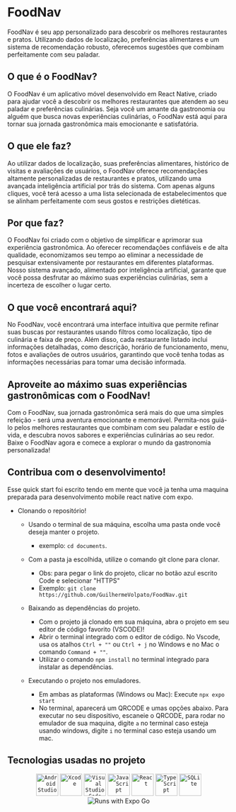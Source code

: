 # FoodNav
FoodNav é seu app personalizado para descobrir os melhores restaurantes e pratos. Utilizando dados de localização, preferências alimentares e um sistema de recomendação robusto, oferecemos sugestões que combinam perfeitamente com seu paladar.

## O que é o FoodNav?

O FoodNav é um aplicativo móvel desenvolvido em React Native, criado para ajudar você a descobrir os melhores restaurantes que atendem ao seu paladar e preferências culinárias. Seja você um amante da gastronomia ou alguém que busca novas experiências culinárias, o FoodNav está aqui para tornar sua jornada gastronômica mais emocionante e satisfatória.

## O que ele faz?

Ao utilizar dados de localização, suas preferências alimentares, histórico de visitas e avaliações de usuários, o FoodNav oferece recomendações altamente personalizadas de restaurantes e pratos, utilizando uma avançada inteligência artificial por trás do sistema. Com apenas alguns cliques, você terá acesso a uma lista selecionada de estabelecimentos que se alinham perfeitamente com seus gostos e restrições dietéticas.

## Por que faz?

O FoodNav foi criado com o objetivo de simplificar e aprimorar sua experiência gastronômica. Ao oferecer recomendações confiáveis e de alta qualidade, economizamos seu tempo ao eliminar a necessidade de pesquisar extensivamente por restaurantes em diferentes plataformas. Nosso sistema avançado, alimentado por inteligência artificial, garante que você possa desfrutar ao máximo suas experiências culinárias, sem a incerteza de escolher o lugar certo.

## O que você encontrará aqui?

No FoodNav, você encontrará uma interface intuitiva que permite refinar suas buscas por restaurantes usando filtros como localização, tipo de culinária e faixa de preço. Além disso, cada restaurante listado inclui informações detalhadas, como descrição, horário de funcionamento, menu, fotos e avaliações de outros usuários, garantindo que você tenha todas as informações necessárias para tomar uma decisão informada.

## Aproveite ao máximo suas experiências gastronômicas com o FoodNav!

Com o FoodNav, sua jornada gastronômica será mais do que uma simples refeição - será uma aventura emocionante e memorável. Permita-nos guiá-lo pelos melhores restaurantes que combinam com seu paladar e estilo de vida, e descubra novos sabores e experiências culinárias ao seu redor. Baixe o FoodNav agora e comece a explorar o mundo da gastronomia personalizada!

## Contribua com o desenvolvimento!
Esse quick start foi escrito tendo em mente que você ja tenha uma maquina preparada para desenvolvimento mobile react native com expo.

- Clonando o repositório!
  
  - Usando o terminal de sua máquina, escolha uma pasta onde você deseja manter o projeto.
    - exemplo: `cd documents`.
      
  - Com a pasta ja escolhida, utilize o comando git clone para clonar.
    - Obs: para pegar o link do projeto, clicar no botão azul escrito Code e selecionar "HTTPS"
    - Exemplo: `git clone https://github.com/GuilhermeVolpato/FoodNav.git`
      
  - Baixando as dependências do projeto.
     - Com o projeto já clonado em sua máquina, abra o projeto em seu editor de código favorito (VSCODE)!
     - Abrir o terminal integrado com o editor de código. No Vscode, usa os atalhos `Ctrl + ""` ou `Ctrl + j` no Windows e no Mac o comando `Command + ""`.
     - Utilizar o comando `npm install` no terminal integrado para instalar as dependências.
  
  - Executando o projeto nos emuladores.
    - Em ambas as plataformas (Windows ou Mac): Execute `npx expo start`
    - No terminal, aparecerá um QRCODE e umas opções abaixo. Para executar no seu dispositivo, escaneie o QRCODE, para rodar no emulador de sua maquina, digite `a` no terminal caso esteja usando windows, digite `i` no terminal caso esteja usando um mac.
    
## Tecnologias usadas no projeto
<div align="center">
	<code><img width="50" src="https://user-images.githubusercontent.com/25181517/192108895-20dc3343-43e3-4a54-a90e-13a4abbc57b9.png" alt="Android Studio" title="Android Studio"/></code>
	<code><img width="50" src="https://user-images.githubusercontent.com/25181517/186711578-bf30cb30-40b7-4b45-95a5-bdf837c372e7.png" alt="Xcode" title="Xcode"/></code>
	<code><img width="50" src="https://user-images.githubusercontent.com/25181517/192108891-d86b6220-e232-423a-bf5f-90903e6887c3.png" alt="Visual Studio Code" title="Visual Studio Code"/></code>
	<code><img width="50" src="https://user-images.githubusercontent.com/25181517/117447155-6a868a00-af3d-11eb-9cfe-245df15c9f3f.png" alt="JavaScript" title="JavaScript"/></code>
	<code><img width="50" src="https://user-images.githubusercontent.com/25181517/183897015-94a058a6-b86e-4e42-a37f-bf92061753e5.png" alt="React" title="React"/></code>
	<code><img width="50" src="https://user-images.githubusercontent.com/25181517/183890598-19a0ac2d-e88a-4005-a8df-1ee36782fde1.png" alt="TypeScript" title="TypeScript"/></code>
  <code><img width="50" src="https://github.com/marwin1991/profile-technology-icons/assets/136815194/82df4543-236b-4e45-9604-5434e3faab17" alt="SQLite" title="SQLite"/></code>
  <img src="https://img.shields.io/badge/Runs%20with%20Expo%20Go-000.svg?style=flat-square&logo=EXPO&labelColor=f3f3f3&logoColor=000" alt="Runs with Expo Go">
</div>
